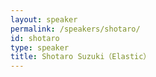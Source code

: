 ```yaml
---
layout: speaker
permalink: /speakers/shotaro/
id: shotaro
type: speaker
title: Shotaro Suzuki（Elastic）
---
```

